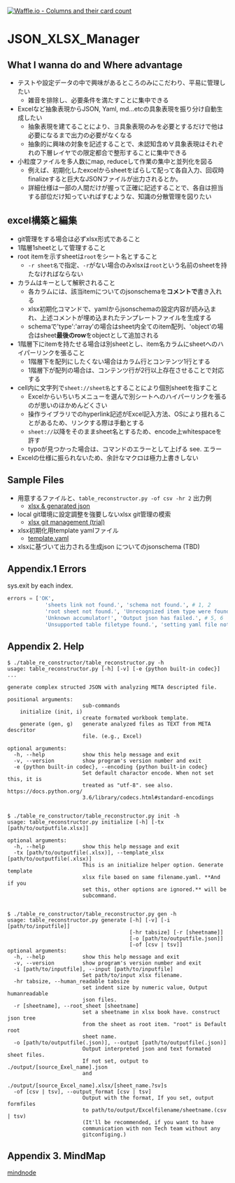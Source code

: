 [![Waffle.io - Columns and their card count](https://badge.waffle.io/setminami/TableReconstructor.png?columns=all)](https://waffle.io/setminami/TableReconstructor?utm_source=badge)

# JSON_XLSX_Manager
## What I wanna do and Where advantage
  - テストや設定データの中で興味があるところのみにこだわり、平易に管理したい
    - 雑音を排除し、必要条件を満たすことに集中できる
  - Excelなど抽象表現からJSON, Yaml, md...etcの具象表現を振り分け自動生成したい
    - 抽象表現を建てることにより、∃具象表現のみを必要とするだけで他は必要になるまで出力の必要がなくなる
    - 抽象的に興味の対象を記述することで、未認知含め∀具象表現はそれぞれの下層レイヤでの限定都合で整形することに集中できる
  - 小粒度ファイルを多人数にmap, reduceして作業の集中と並列化を図る
    - 例えば、初期化したexcelからsheetをばらして配って各自入力、回収時finalizeすると巨大なJSONファイルが出力されるとか。
    - 詳細仕様は一部の人間だけが握って正確に記述することで、各自は担当する部位だけ知っていればすむような、知識の分散管理を図りたい

## excel構築と編集
  - git管理をする場合は必ずxlsx形式であること
  - 1階層1sheetとして管理すること
  - root itemを示すsheetは`root`をシート名とすること
    - `-r sheet名`で指定、`-r`がない場合のみxlsxは`root`という名前のsheetを持たなければならない
  - カラムはキーとして解釈されること
    - 各カラムには、該当itemについてのjsonschemaを**コメントで**書き入れる
    - xlsx初期化コマンドで、yamlからjsonschemaの設定内容が読み込まれ、上述コメントが埋め込まれたテンプレートファイルを生成する
    - schemaで'type':'array'の場合はsheet内全てのitem配列、'object'の場合はsheet**最後のrow**をobjectとして追加される
  - 1階層下にitemを持たせる場合は別sheetとし、item名カラムにsheetへのハイパーリンクを張ること
    - 1階層下を配列にしたくない場合はカラム行とコンテンツ1行とする
    - 1階層下が配列の場合は、コンテンツ行が2行以上存在させることで対応する
  - cell内に文字列で`sheet://sheet名`とすることにより個別sheetを指すこと
    - Excelからいちいちメニューを選んで別シートへのハイパーリンクを張るのが思いのほかめんどくさい
    - 操作ライブラリでのhyperlink記述がExcel記入方法、OSにより揺れることがあるため、リンクする際は手動とする
    - `sheet://`以降をそのままsheet名とするため、encode上whitespaceを許す
    - typoが見つかった場合は、コマンドのエラーとして上げる see. エラー
  - Excelの仕様に振られないため、余計なマクロは極力上書きしない

## Sample Files
  - 用意するファイルと、`table_reconstructor.py -of csv -hr 2` 出力例
    - [xlsx & genarated json](https://github.com/setminami/TableReconstructor/tree/master/Samples)
  - local git環境に設定調整を強要しないxlsx git管理の模索
    - [xlsx git management (trial)](https://github.com/setminami/TableReconstructor/tree/master/output/cheatsheet.xlsx)
  - xlsx初期化用template yamlファイル
    - [template.yaml](https://github.com/setminami/TableReconstructor/blob/master/template.yaml)
  - xlsxに基づいて出力される生成json についてのjsonschema (TBD)

## Appendix.1 Errors
sys.exit by each index.

```python
errors = ['OK',
            'sheets link not found.', 'schema not found.', # 1, 2
            'root sheet not found.', 'Unrecognized item type were found.', # 3, 4
            'Unknown accumulator!', 'Output json has failed.', # 5, 6
            'Unsupported table filetype found.', 'setting yaml file not found']
```

## Appendix 2. Help
```
$ ./table_re_constructor/table_reconstructor.py -h
usage: table_reconstructor.py [-h] [-v] [-e {python built-in codec}]  ...

generate complex structed JSON with analyzing META descripted file.

positional arguments:
                        sub-commands
    initialize (init, i)
                        create formated workbook template.
    generate (gen, g)   generate analyzed files as TEXT from META descritor
                        file. (e.g., Excel)

optional arguments:
  -h, --help            show this help message and exit
  -v, --version         show program's version number and exit
  -e {python built-in codec}, --encoding {python built-in codec}
                        Set default charactor encode. When not set this, it is
                        treated as "utf-8". see also. https://docs.python.org/
                        3.6/library/codecs.html#standard-encodings


$ ./table_re_constructor/table_reconstructor.py init -h
usage: table_reconstructor.py initialize [-h] [-tx [path/to/outputfile.xlsx]]

optional arguments:
  -h, --help            show this help message and exit
  -tx [path/to/outputfile(.xlsx)], --template_xlsx [path/to/outputfile(.xlsx)]
                        This is an initialize helper option. Generate template
                        xlsx file based on same filename.yaml. **And if you
                        set this, other options are ignored.** will be
                        subcommand.


$ ./table_re_constructor/table_reconstructor.py gen -h
usage: table_reconstructor.py generate [-h] [-v] [-i [path/to/inputfile]]
                                       [-hr tabsize] [-r [sheetname]]
                                       [-o [path/to/outputfile.json]]
                                       [-of [csv | tsv]]
optional arguments:
  -h, --help            show this help message and exit
  -v, --version         show program's version number and exit
  -i [path/to/inputfile], --input [path/to/inputfile]
                        Set path/to/input xlsx filename.
  -hr tabsize, --human_readable tabsize
                        set indent size by numeric value, Output humanreadable
                        json files.
  -r [sheetname], --root_sheet [sheetname]
                        set a sheetname in xlsx book have. construct json tree
                        from the sheet as root item. "root" is Default root
                        sheet name.
  -o [path/to/outputfile(.json)], --output [path/to/outputfile(.json)]
                        Output interpreted json and text formated sheet files.
                        If not set, output to ./output/[source_Exel_name].json
                        and
                        ./output/[source_Excel_name].xlsx/[sheet_name.?sv]s
  -of [csv | tsv], --output_format [csv | tsv]
                        Output with the format, If you set, output formfiles
                        to path/to/output/Excelfilename/sheetname.(csv | tsv)
                        (It'll be recommended, if you want to have
                        communication with non Tech team without any
                        gitconfiging.)
```

## Appendix 3. MindMap
[mindnode](https://my.mindnode.com/vWDYEyp9p7s2kFgCr4yzuVrokfimz3Cx2nvGR1Xg/em#97,31,-2)
